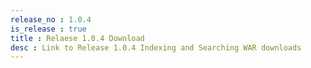 ```yaml
---
release_no : 1.0.4
is_release : true
title : Relaese 1.0.4 Download
desc : Link to Release 1.0.4 Indexing and Searching WAR downloads
---
```

